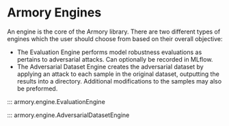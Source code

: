 # Armory Engines

An engine is the core of the Armory library. There are two different types of
engines which the user should choose from based on their overall objective:

- The Evaluation Engine performs model robustness evaluations as pertains to adversarial attacks. Can optionally be recorded in MLflow.
- The Adversarial Dataset Engine creates the adversarial dataset by applying an attack to each sample in the original dataset, outputting the results into a directory. Additional modifications to the samples may also be preformed.

::: armory.engine.EvaluationEngine

::: armory.engine.AdversarialDatasetEngine
